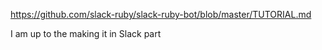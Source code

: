 https://github.com/slack-ruby/slack-ruby-bot/blob/master/TUTORIAL.md

I am up to the making it in Slack part

